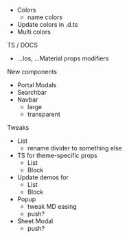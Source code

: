 - Colors
  - name colors
- Update colors in .d.ts
- Multi colors

TS / DOCS

- ...Ios, ...Material props modifiers

New components

- Portal Modals
- Searchbar
- Navbar
  - large
  - transparent

Tweaks

- List
  - rename divider to something else
- TS for theme-specific props
  - List
  - Block
- Update demos for
  - List
  - Block
- Popup
  - tweak MD easing
  - push?
- Sheet Modal
  - push?
